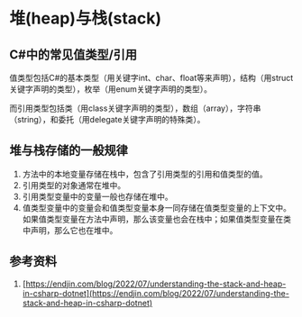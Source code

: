 # 堆(heap)与栈(stack)

## C#中的常见值类型/引用

值类型包括C#的基本类型（用关键字int、char、float等来声明），结构（用struct关键字声明的类型），枚举（用enum关键字声明的类型）。

而引用类型包括类（用class关键字声明的类型），数组（array），字符串（string），和委托（用delegate关键字声明的特殊类）。

## 堆与栈存储的一般规律

1. 方法中的本地变量存储在栈中，包含了引用类型的引用和值类型的值。
2. 引用类型的对象通常在堆中。
3. 引用类型变量中的变量一般也存储在堆中。
4. 值类型变量中的变量会和值类型变量本身一同存储在值类型变量的上下文中。如果值类型变量在方法中声明，那么该变量也会在栈中；如果值类型变量在类中声明，那么它也在堆中。

## 参考资料

1. [https://endjin.com/blog/2022/07/understanding-the-stack-and-heap-in-csharp-dotnet](https://endjin.com/blog/2022/07/understanding-the-stack-and-heap-in-csharp-dotnet)
